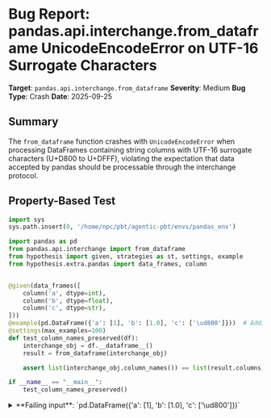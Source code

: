 # Bug Report: pandas.api.interchange.from_dataframe UnicodeEncodeError on UTF-16 Surrogate Characters

**Target**: `pandas.api.interchange.from_dataframe`
**Severity**: Medium
**Bug Type**: Crash
**Date**: 2025-09-25

## Summary

The `from_dataframe` function crashes with `UnicodeEncodeError` when processing DataFrames containing string columns with UTF-16 surrogate characters (U+D800 to U+DFFF), violating the expectation that data accepted by pandas should be processable through the interchange protocol.

## Property-Based Test

```python
import sys
sys.path.insert(0, '/home/npc/pbt/agentic-pbt/envs/pandas_env')

import pandas as pd
from pandas.api.interchange import from_dataframe
from hypothesis import given, strategies as st, settings, example
from hypothesis.extra.pandas import data_frames, column


@given(data_frames([
    column('a', dtype=int),
    column('b', dtype=float),
    column('c', dtype=str),
]))
@example(pd.DataFrame({'a': [1], 'b': [1.0], 'c': ['\ud800']}))  # Adding the failing example
@settings(max_examples=100)
def test_column_names_preserved(df):
    interchange_obj = df.__dataframe__()
    result = from_dataframe(interchange_obj)

    assert list(interchange_obj.column_names()) == list(result.columns)

if __name__ == "__main__":
    test_column_names_preserved()
```

<details>

<summary>
**Failing input**: `pd.DataFrame({'a': [1], 'b': [1.0], 'c': ['\ud800']})`
</summary>
```
============================= test session starts ==============================
platform linux -- Python 3.13.2, pytest-8.4.1, pluggy-1.5.0 -- /home/npc/miniconda/bin/python3
cachedir: .pytest_cache
hypothesis profile 'default'
rootdir: /home/npc/pbt/agentic-pbt/worker_/8
plugins: anyio-4.9.0, hypothesis-6.139.1, asyncio-1.2.0, langsmith-0.4.29
asyncio: mode=Mode.STRICT, debug=False, asyncio_default_fixture_loop_scope=None, asyncio_default_test_loop_scope=function
collecting ... collected 1 item

hypo.py::test_column_names_preserved FAILED                              [100%]

=================================== FAILURES ===================================
_________________________ test_column_names_preserved __________________________
hypo.py:11: in test_column_names_preserved
    column('a', dtype=int),
               ^^^
/home/npc/miniconda/lib/python3.13/site-packages/hypothesis/core.py:1613: in _raise_to_user
    raise the_error_hypothesis_found
hypo.py:19: in test_column_names_preserved
    result = from_dataframe(interchange_obj)
             ^^^^^^^^^^^^^^^^^^^^^^^^^^^^^^^
/home/npc/miniconda/lib/python3.13/site-packages/pandas/core/interchange/from_dataframe.py:100: in from_dataframe
    return _from_dataframe(
/home/npc/miniconda/lib/python3.13/site-packages/pandas/core/interchange/from_dataframe.py:123: in _from_dataframe
    pandas_df = protocol_df_chunk_to_pandas(chunk)
                ^^^^^^^^^^^^^^^^^^^^^^^^^^^^^^^^^^
/home/npc/miniconda/lib/python3.13/site-packages/pandas/core/interchange/from_dataframe.py:175: in protocol_df_chunk_to_pandas
    columns[name], buf = string_column_to_ndarray(col)
                         ^^^^^^^^^^^^^^^^^^^^^^^^^^^^^
/home/npc/miniconda/lib/python3.13/site-packages/pandas/core/interchange/from_dataframe.py:292: in string_column_to_ndarray
    buffers = col.get_buffers()
              ^^^^^^^^^^^^^^^^^
/home/npc/miniconda/lib/python3.13/site-packages/pandas/core/interchange/column.py:287: in get_buffers
    "data": self._get_data_buffer(),
            ^^^^^^^^^^^^^^^^^^^^^^^
/home/npc/miniconda/lib/python3.13/site-packages/pandas/core/interchange/column.py:351: in _get_data_buffer
    b.extend(obj.encode(encoding="utf-8"))
             ^^^^^^^^^^^^^^^^^^^^^^^^^^^^
E   UnicodeEncodeError: 'utf-8' codec can't encode character '\ud800' in position 0: surrogates not allowed
E   Falsifying explicit example: test_column_names_preserved(
E       df=
E              a    b  c
E           0  1  1.0  \ud800
E       ,
E   )
=========================== short test summary info ============================
FAILED hypo.py::test_column_names_preserved - UnicodeEncodeError: 'utf-8' cod...
============================== 1 failed in 0.37s ===============================
```
</details>

## Reproducing the Bug

```python
import sys
sys.path.insert(0, '/home/npc/pbt/agentic-pbt/envs/pandas_env')

import pandas as pd
from pandas.api.interchange import from_dataframe
import traceback

df = pd.DataFrame({'col': ['\ud800']})
print("Created DataFrame with surrogate character U+D800")
print()

try:
    interchange_obj = df.__dataframe__()
    print("Successfully created interchange object")
    print()

    print("Attempting from_dataframe conversion...")
    result = from_dataframe(interchange_obj)
    print("Conversion successful!")
    print(result)
except Exception as e:
    print(f"Error occurred: {type(e).__name__}")
    print(f"Error message: {e}")
    print()
    print("Full traceback:")
    traceback.print_exc()
```

<details>

<summary>
UnicodeEncodeError at line 351 in pandas/core/interchange/column.py
</summary>
```
Created DataFrame with surrogate character U+D800

Successfully created interchange object

Attempting from_dataframe conversion...
Error occurred: UnicodeEncodeError
Error message: 'utf-8' codec can't encode character '\ud800' in position 0: surrogates not allowed

Full traceback:
Traceback (most recent call last):
  File "/home/npc/pbt/agentic-pbt/worker_/8/repo.py", line 18, in <module>
    result = from_dataframe(interchange_obj)
  File "/home/npc/miniconda/lib/python3.13/site-packages/pandas/core/interchange/from_dataframe.py", line 100, in from_dataframe
    return _from_dataframe(
        df.__dataframe__(allow_copy=allow_copy), allow_copy=allow_copy
    )
  File "/home/npc/miniconda/lib/python3.13/site-packages/pandas/core/interchange/from_dataframe.py", line 123, in _from_dataframe
    pandas_df = protocol_df_chunk_to_pandas(chunk)
  File "/home/npc/miniconda/lib/python3.13/site-packages/pandas/core/interchange/from_dataframe.py", line 175, in protocol_df_chunk_to_pandas
    columns[name], buf = string_column_to_ndarray(col)
                         ~~~~~~~~~~~~~~~~~~~~~~~~^^^^^
  File "/home/npc/miniconda/lib/python3.13/site-packages/pandas/core/interchange/from_dataframe.py", line 292, in string_column_to_ndarray
    buffers = col.get_buffers()
  File "/home/npc/miniconda/lib/python3.13/site-packages/pandas/core/interchange/column.py", line 287, in get_buffers
    "data": self._get_data_buffer(),
            ~~~~~~~~~~~~~~~~~~~~~^^
  File "/home/npc/miniconda/lib/python3.13/site-packages/pandas/core/interchange/column.py", line 351, in _get_data_buffer
    b.extend(obj.encode(encoding="utf-8"))
             ~~~~~~~~~~^^^^^^^^^^^^^^^^^^
UnicodeEncodeError: 'utf-8' codec can't encode character '\ud800' in position 0: surrogates not allowed
```
</details>

## Why This Is A Bug

UTF-16 surrogate characters (code points U+D800 through U+DFFF) are isolated code units that were designed for UTF-16 encoding but cannot be encoded in UTF-8 by specification. While these characters are technically invalid Unicode when appearing in isolation, Python strings and pandas DataFrames accept them without error. This creates an inconsistency where:

1. **pandas accepts the data**: `pd.DataFrame({'col': ['\ud800']})` creates a valid DataFrame without warnings or errors
2. **The interchange protocol fails**: The same data cannot be processed through `from_dataframe(df.__dataframe__())`
3. **The failure is ungraceful**: Instead of providing a clear error message about unsupported characters, the code crashes with an unhandled `UnicodeEncodeError`
4. **The limitation is undocumented**: Neither the pandas documentation nor the interchange protocol documentation mentions this limitation with surrogate characters

The DataFrame interchange protocol specification explicitly requires UTF-8 encoding for string data (DtypeKind.STRING = 21, UTF-8), but does not specify how to handle edge cases where UTF-8 encoding is impossible. This violates the principle of least surprise - users reasonably expect that data accepted by pandas should be processable through pandas' own interchange protocol.

## Relevant Context

The crash occurs in `/pandas/core/interchange/column.py` at line 351 where the code attempts to encode strings as UTF-8:
```python
for obj in buf:
    if isinstance(obj, str):
        b.extend(obj.encode(encoding="utf-8"))  # Line 351 - crashes here
```

The DataFrame interchange protocol is defined by the Python dataframe API standard (https://data-apis.org/dataframe-protocol/latest/), which specifies that string columns must use UTF-8 encoding. However, the implementation doesn't handle the edge case where Python strings contain characters that cannot be represented in UTF-8.

While surrogate characters are rare in practice, they can appear in data from various sources:
- Data corrupted during encoding/decoding processes
- Legacy systems using non-standard encodings
- Test data generators (like Hypothesis) that explore edge cases
- Malformed data from external sources

## Proposed Fix

The most robust solution is to handle the encoding error gracefully and provide fallback behavior:

```diff
--- a/pandas/core/interchange/column.py
+++ b/pandas/core/interchange/column.py
@@ -348,7 +348,14 @@ class PandasColumn:
         # TODO: this for-loop is slow; can be implemented in Cython/C/C++ later
         for obj in buf:
             if isinstance(obj, str):
-                b.extend(obj.encode(encoding="utf-8"))
+                try:
+                    b.extend(obj.encode(encoding="utf-8"))
+                except UnicodeEncodeError:
+                    # Handle surrogate characters and other unencodable strings
+                    # Option 1: Use surrogatepass (platform-dependent)
+                    # Option 2: Replace with replacement character
+                    # Option 3: Use backslashreplace for reversibility
+                    b.extend(obj.encode(encoding="utf-8", errors="backslashreplace"))
```